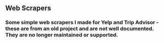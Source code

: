 <h2> Web Scrapers
<h3> Some simple web scrapers I made for Yelp and Trip Advisor - these are from an old project and are not well documented.  They are no longer maintained or supported.

